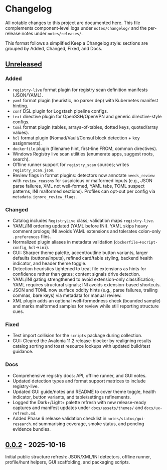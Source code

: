 # Changelog

All notable changes to this project are documented here. This file complements
component-level logs under `notes/changelog/` and the per-release notes under
`notes/releases/`.

This format follows a simplified Keep a Changelog style: sections are grouped
by Added, Changed, Fixed, and Docs.

## [Unreleased]

### Added
- `registry-live` format plugin for registry scan definition manifests (JSON/YAML).
- `yaml` format plugin (heuristic, no parser dep) with Kubernetes manifest hinting.
- `conf` DSL plugin for Logstash pipeline configs.
- `text` directive plugin for OpenSSH/OpenVPN and generic directive-style configs.
- `toml` format plugin (tables, arrays-of-tables, dotted keys, quoted/array values).
- `hcl` format plugin (Nomad/Vault/Consul block detection + key assignments).
- `dockerfile` plugin (filename hint, first-line FROM, common directives).
- Windows Registry live scan utilities (enumerate apps, suggest roots, search).
- Offline runner support for `registry_scan` sources; writes `registry_scan.json`.
 - Review flags in format plugins: detectors now annotate `needs_review` with `review_reasons` for suspicious or malformed inputs (e.g., JSON parse failures, XML not well-formed, YAML tabs, TOML suspect patterns, INI malformed sections). Profiles can opt-out per config via `metadata.ignore_review_flags`.

### Changed
- Catalog includes `RegistryLive` class; validation maps `registry-live`.
 - YAML/INI ordering updated (YAML before INI). YAML skips heavy comment prologs; INI avoids YAML extensions and tolerates colon-only `.preferences` files.
 - Normalized plugin aliases in metadata validation (`dockerfile`→`script-config`, `hcl`→`ini`).
- GUI: Sharper theme palette, accent/outline button variants, larger defaults (buttons/inputs), refined card/table styling, backend health indicator, and header theme toggle.
 - Detection heuristics tightened to treat file extensions as hints for confidence rather than gates; content signals drive detection.
 - YAML/INI gating strengthened to avoid extension-only classification; YAML requires structural signals; INI avoids extension-based shortcuts.
 - JSON and TOML now surface oddity hints (e.g., parse failures, trailing commas, bare keys) via metadata for manual review.
 - XML plugin adds an optional well-formedness check (bounded sample) and marks malformed samples for review while still reporting structure cues.

### Fixed
- Test import collision for the `scripts` package during collection.
- GUI: Cleared the Avalonia 11.2 release-blocker by realigning results catalog sorting and toast resource lookups with updated build/test guidance.

### Docs
- Comprehensive registry docs: API, offline runner, and GUI notes.
- Updated detection types and format support matrices to include registry-live.
- Updated GUI guide/notes and README to cover theme toggle, health indicator, button variants, and table/settings refinements.
- Logged the Dark+/Light+ palette refresh with new release-ready captures and manifest updates under `docs/assets/themes/` and `docs/ux-refresh.md`.
- Added Phase 6 release validation checklist in `notes/status/gui-research.md` summarising coverage, smoke status, and pending evidence bundles.

## [0.0.2] - 2025-10-16

Initial public structure refresh: JSON/XML/INI detectors, offline runner,
profile/hunt helpers, GUI scaffolding, and packaging scripts.


[Unreleased]: https://example.invalid/driftbuster/compare/v0.0.2...HEAD
[0.0.2]: https://example.invalid/driftbuster/releases/tag/v0.0.2
